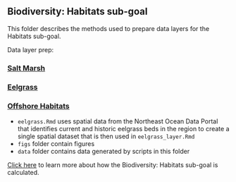 ## Biodiversity: Habitats sub-goal

This folder describes the methods used to prepare data layers for the Habitats sub-goal. 

Data layer prep:

### [Salt Marsh](https://ohi-northeast.github.io/ne-prep/prep/bio/hab/salt_marsh.html)

### [Eelgrass](https://ohi-northeast.github.io/ne-prep/prep/bio/hab/eelgrass_layer.html)

### [Offshore Habitats](https://ohi-northeast.github.io/ne-prep/prep/bio/hab/offshore_habitats.html)

- `eelgrass.Rmd` uses spatial data from the Northeast Ocean Data Portal that identifies current and historic eelgrass beds in the region to create a single spatial dataset that is then used in `eelgrass_layer.Rmd`
- `figs` folder contain figures
- `data` folder contains data generated by scripts in this folder

[Click here](https://github.com/OHI-Northeast/ne-scores/blob/master/metadata_documentation/ohi_model/goal_descriptions/bio_description.md#biodiversity) to learn more about how the Biodiversity: Habitats sub-goal is calculated.
